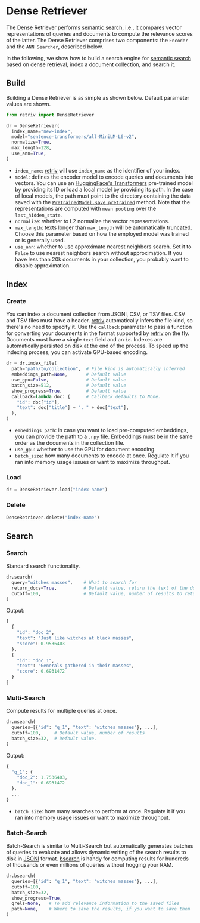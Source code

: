 # Dense Retriever

The Dense Retriever performs [semantic search](https://en.wikipedia.org/wiki/Semantic_search), i.e., it compares vector representations of queries and documents to compute the relevance scores of the latter.
The Dense Retriever comprises two components: the `Encoder` and the `ANN Searcher`, described below.

In the following, we show how to build a search engine for [semantic search](https://en.wikipedia.org/wiki/Semantic_search) based on dense retrieval, index a document collection, and search it.

## Build

Building a Dense Retriever is as simple as shown below.
Default parameter values are shown.

```python
from retriv import DenseRetriever

dr = DenseRetriever(
  index_name="new-index",
  model="sentence-transformers/all-MiniLM-L6-v2",
  normalize=True,
  max_length=128,
  use_ann=True,
)
```

- `index_name`: [retriv](https://github.com/AmenRa/retriv) will use `index_name` as the identifier of your index.
- `model`: defines the encoder model to encode queries and documents into vectors. You can use an [HuggingFace's Transformers](https://huggingface.co/models) pre-trained model by providing its ID or load a local model by providing its path.
In the case of local models, the path must point to the directory containing the data saved with the [`PreTrainedModel.save_pretrained`](https://huggingface.co/docs/transformers/v4.26.1/en/main_classes/model#transformers.PreTrainedModel.save_pretrained) method.
Note that the representations are computed with `mean pooling` over the `last_hidden_state`.
- `normalize`: whether to L2 normalize the vector representations.
- `max_length`: texts longer than `max_length` will be automatically truncated. Choose this parameter based on how the employed model was trained or is generally used.
- `use_ann`: whether to use approximate nearest neighbors search. Set it to `False` to use nearest neighbors search without approximation. If you have less than 20k documents in your collection, you probably want to disable approximation.

## Index

### Create
You can index a document collection from JSONl, CSV, or TSV files.
CSV and TSV files must have a header.
[retriv](https://github.com/AmenRa/retriv) automatically infers the file kind, so there's no need to specify it.
Use the `callback` parameter to pass a function for converting your documents in the format supported by [retriv](https://github.com/AmenRa/retriv) on the fly.
Documents must have a single `text` field and an `id`.
Indexes are automatically persisted on disk at the end of the process.
To speed up the indexing process, you can activate GPU-based encoding.

```python
dr = dr.index_file(
  path="path/to/collection",  # File kind is automatically inferred
  embeddings_path=None,       # Default value
  use_gpu=False,              # Default value
  batch_size=512,             # Default value
  show_progress=True,         # Default value
  callback=lambda doc: {      # Callback defaults to None.
    "id": doc["id"],
    "text": doc["title"] + ". " + doc["text"],          
  ),
)
```

- `embeddings_path`: in case you want to load pre-computed embeddings, you can provide the path to a `.npy` file. Embeddings must be in the same order as the documents in the collection file.
- `use_gpu`: whether to use the GPU for document encoding.
- `batch_size`: how many documents to encode at once. Regulate it if you ran into memory usage issues or want to maximize throughput.


### Load
```python
dr = DenseRetriever.load("index-name")
```

### Delete
```python
DenseRetriever.delete("index-name")
```

## Search

### Search

Standard search functionality.

```python
dr.search(
  query="witches masses",    # What to search for        
  return_docs=True,          # Default value, return the text of the documents
  cutoff=100,                # Default value, number of results to return
)
```
Output:
```python
[
  {
    "id": "doc_2",
    "text": "Just like witches at black masses",
    "score": 0.9536403
  },
  {
    "id": "doc_1",
    "text": "Generals gathered in their masses",
    "score": 0.6931472
  }
]
```

### Multi-Search

Compute results for multiple queries at once.

```python
dr.msearch(
  queries=[{"id": "q_1", "text": "witches masses"}, ...],
  cutoff=100,     # Default value, number of results
  batch_size=32,  # Default value.
)
```
Output:
```python
{
  "q_1": {
    "doc_2": 1.7536403,
    "doc_1": 0.6931472
  },
  ...
}
```

- `batch_size`: how many searches to perform at once. Regulate it if you ran into memory usage issues or want to maximize throughput.

### Batch-Search

Batch-Search is similar to Multi-Search but automatically generates batches of queries to evaluate and allows dynamic writing of the search results to disk in [JSONl](https://jsonlines.org) format.
[bsearch](#batch-search) is handy for computing results for hundreds of thousands or even millions of queries without hogging your RAM.

```python
dr.bsearch(
  queries=[{"id": "q_1", "text": "witches masses"}, ...],
  cutoff=100,
  batch_size=32,
  show_progress=True,
  qrels=None,   # To add relevance information to the saved files 
  path=None,    # Where to save the results, if you want to save them
)
```
